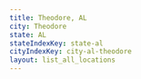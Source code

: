```yaml
---
title: Theodore, AL
city: Theodore
state: AL
stateIndexKey: state-al
cityIndexKey: city-al-theodore
layout: list_all_locations
---
```

